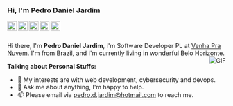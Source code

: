 <h3 align="left">Hi, I'm Pedro Daniel Jardim</h1>

<div align="center">
      <a href="https://www.linkedin.com/in/pedro-daniel-jardim-280597a8/">
      <img align="left" alt="Linkdeln" width="22px" src="https://cdn.jsdelivr.net/npm/simple-icons@v3/icons/linkedin.svg" />
      </a>
    <a href="https://stackoverflow.com/users/13221149/pedrodanieljardim">
      <img align="left" alt="StackOverflow" width="22px" src="https://cdn.jsdelivr.net/npm/simple-icons@3.1.0/icons/stackoverflow.svg" />
    </a>
    <a href="https://github.com/pedrodanieljardim">
      <img align="left" alt="Github" width="22px" src="https://cdn.jsdelivr.net/npm/simple-icons@v3/icons/github.svg" />
    </a>
    <a href="https://www.facebook.com/pedro.daniel.102/">
      <img align="left" alt="Facebook" width="22px" src="https://cdn.jsdelivr.net/npm/simple-icons@v3/icons/facebook.svg" />
    </a>
    <a href="https://t.me/pedrdj">
      <img align="left" alt="Telegram" width="22px" src="https://cdn.jsdelivr.net/npm/simple-icons@v3/icons/telegram.svg" />
    </a>
 </div>
<br/>
<br/>

Hi there, I'm **Pedro Daniel Jardim**, I'm Software Developer PL at [Venha Pra Nuvem](https://venhapranuvem.com.br
). I'm from Brazil, and I'm currently living in wonderful Belo Horizonte.
<img align="right" alt="GIF" src="https://media.giphy.com/media/10AoZDUmPrhguQ/giphy.gif" />

**Talking about Personal Stuffs:**

- 🤔 My interests are with web development, cybersecurity and devops.
- 💬 Ask me about anything, I'm happy to help.
- 📫 Please email via pedro.d.jardim@hotmail.com to reach me.


